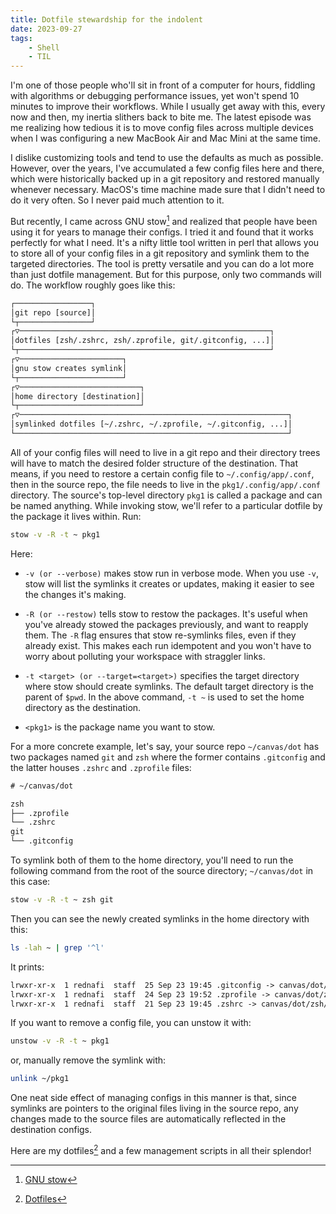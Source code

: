 ```yaml
---
title: Dotfile stewardship for the indolent
date: 2023-09-27
tags:
    - Shell
    - TIL
---
```


I'm one of those people who'll sit in front of a computer for hours, fiddling with
algorithms or debugging performance issues, yet won't spend 10 minutes to improve their
workflows. While I usually get away with this, every now and then, my inertia slithers back
to bite me. The latest episode was me realizing how tedious it is to move config files
across multiple devices when I was configuring a new MacBook Air and Mac Mini at the same
time.

I dislike customizing tools and tend to use the defaults as much as possible. However, over
the years, I've accumulated a few config files here and there, which were historically
backed up in a git repository and restored manually whenever necessary. MacOS's time machine
made sure that I didn't need to do it very often. So I never paid much attention to it.

But recently, I came across GNU stow[^1] and realized that people have been using it for
years to manage their configs. I tried it and found that it works perfectly for what I need.
It's a nifty little tool written in perl that allows you to store all of your config files
in a git repository and symlink them to the targeted directories. The tool is pretty
versatile and you can do a lot more than just dotfile management. But for this purpose, only
two commands will do. The workflow roughly goes like this:

```txt
┌─────────────────┐
│git repo [source]│
└┬────────────────┘
┌▽────────────────────────────────────────────────────────┐
│dotfiles [zsh/.zshrc, zsh/.zprofile, git/.gitconfig, ...]│
└┬────────────────────────────────────────────────────────┘
┌▽───────────────────────┐
│gnu stow creates symlink│
└┬───────────────────────┘
┌▽───────────────────────────┐
│home directory [destination]│
└┬───────────────────────────┘
┌▽────────────────────────────────────────────────────────────┐
│symlinked dotfiles [~/.zshrc, ~/.zprofile, ~/.gitconfig, ...]│
└─────────────────────────────────────────────────────────────┘
```

All of your config files will need to live in a git repo and their directory trees will have
to match the desired folder structure of the destination. That means, if you need to restore
a certain config file to `~/.config/app/.conf`, then in the source repo, the file needs to
live in the `pkg1/.config/app/.conf` directory. The source's top-level directory `pkg1` is
called a package and can be named anything. While invoking stow, we'll refer to a particular
dotfile by the package it lives within. Run:

```sh
stow -v -R -t ~ pkg1
```

Here:

-   `-v (or --verbose)` makes stow run in verbose mode. When you use `-v`, stow will list
    the symlinks it creates or updates, making it easier to see the changes it's making.

-   `-R (or --restow)` tells stow to restow the packages. It's useful when you've already
    stowed the packages previously, and want to reapply them. The `-R` flag ensures that
    stow re-symlinks files, even if they already exist. This makes each run idempotent and
    you won't have to worry about polluting your workspace with straggler links.

-   `-t <target> (or --target=<target>)` specifies the target directory where stow should
    create symlinks. The default target directory is the parent of `$pwd`. In the above
    command, `-t ~` is used to set the home directory as the destination.

-   `<pkg1>` is the package name you want to stow.

For a more concrete example, let's say, your source repo `~/canvas/dot` has two packages
named `git` and `zsh` where the former contains `.gitconfig` and the latter houses `.zshrc`
and `.zprofile` files:

```txt
# ~/canvas/dot

zsh
├── .zprofile
└── .zshrc
git
└── .gitconfig
```

To symlink both of them to the home directory, you'll need to run the following command from
the root of the source directory; `~/canvas/dot` in this case:

```sh
stow -v -R -t ~ zsh git
```

Then you can see the newly created symlinks in the home directory with this:

```sh
ls -lah ~ | grep '^l'
```

It prints:

```txt
lrwxr-xr-x  1 rednafi  staff  25 Sep 23 19:45 .gitconfig -> canvas/dot/git/.gitconfig
lrwxr-xr-x  1 rednafi  staff  24 Sep 23 19:52 .zprofile -> canvas/dot/zsh/.zprofile
lrwxr-xr-x  1 rednafi  staff  21 Sep 23 19:45 .zshrc -> canvas/dot/zsh/.zshrc
```

If you want to remove a config file, you can unstow it with:

```sh
unstow -v -R -t ~ pkg1
```

or, manually remove the symlink with:

```sh
unlink ~/pkg1
```

One neat side effect of managing configs in this manner is that, since symlinks are pointers
to the original files living in the source repo, any changes made to the source files are
automatically reflected in the destination configs.

Here are my dotfiles[^2] and a few management scripts in all their splendor!

[^1]: [GNU stow](https://www.gnu.org/software/stow/)
[^2]: [Dotfiles](https://github.com/rednafi/dot)
